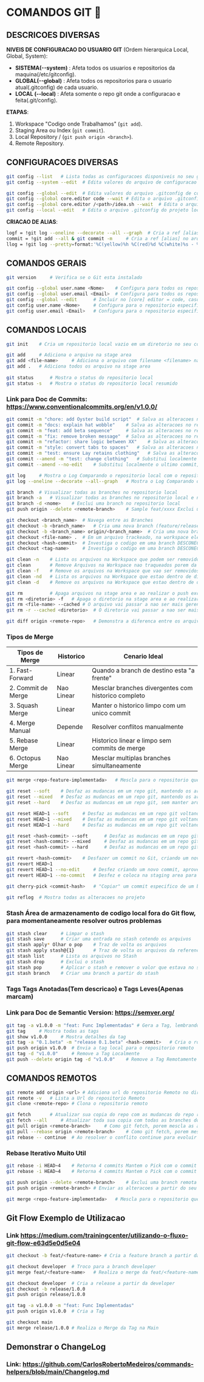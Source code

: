 # COMANDOS GIT 📣


## DESCRICOES DIVERSAS
	
**NIVEIS DE CONFIGURACAO DO USUARIO GIT** (Ordem hierarquica Local, Global, System):
- **SISTEMA(--system)** : Afeta todos os usuarios e repositorios da maquina(/etc/gitconfig).
- **GLOBAL(--global)** : Afeta todos os repositorios para o usuario atual(.gitconfig) de cada usuario.
- **LOCAL (--local)** :	Afeta somente o repo git onde a configuracao e feita(.git/config).
	
	
**ETAPAS**:
1. Workspace "Codigo onde Trabalhamos" (`git add`). 
2. Staging Area ou Index (`git commit`).
3. Local Repository / (`git push origin <branch>`). 
4. Remote Repository.
	
## CONFIGURACOES DIVERSAS
```bash
git config --list   # Lista todas as configuracoes disponiveis no seu git, mostrando as cofigs(Local, Global e System)
git config --system --edit  # Edita valores do arquivo de configuracao do sistema

git config --global --edit  # Edita valores do arquivo .gitconfig de configuracao do usuario
git config --global core.editor code --wait # Edita o arquivo .gitconfig do usuario usando o editor vscode = code --wait
git config --global core.editor /<path>/idea.sh --wait  # Edita o arquivo .gitconfig do usuario usando o editor Intelij = /opt/intellij-idea/bin/idea.sh --wait
git config --local --edit   # Edita o arquivo .gitconfig do projeto local, normalmente pouco usado
```

**CRIACAO DE ALIAS**:
```bash
logf = !git log --oneline --decorate --all --graph  # Cria a ref [alias] no arquivo .gitconfig onde ao chamar logf ele emula todo o comando
commit = !git add --all & git commit -m	    # Cria a ref [alias] no arquivo .gitconfig onde ao chamar commit ele emula todo o comando
llog = !git log --pretty=format:'%C(yellow)%h %C(red)%d %C(white)%s - %C(cyan)%cn, %C(green)%cr'    # Monta uma visualizacao mais elegante no arquivo .gitconfig
```

## COMANDOS GERAIS
```bash
git version     # Verifica se o Git esta instalado

git config --global user.name <Nome>    # Configura para todos os repositorios criados localmente os dados do nome do usuario
git config --global user.email <Email>  # Configura para todos os repositorios criados localmente os dados do email do usuario
git config --global --edit      # Incluir no [core] editor = code, caso contrario a interface do vscode nao interage com o git 
git config user.name <Nome>     # Configura para o repositorio especifico localmente os dados do nome do usuario
git config user.email <Email>   # Configura para o repositorio especifico localmente os dados do email do usuario
```

## COMANDOS LOCAIS
```bash
git init    # Cria um repositorio local vazio em um diretorio no seu computador

git add     # Adiciona o arquivo na stage area
git add <file-name>     # Adiciona o arquivo com filename <filename> na stage area
git add .   # Adiciona todos os arquivo na stage area
										
git status      # Mostra o status do repositorio local
git status -s   # Mostra o status do repositorio local resumido
```

### Link para Doc de Commits: https://www.conventionalcommits.org/en/v1.0.0/
  
```bash
git commit -m "chore: add Oyster build script"  # Salva as alteracoes no repositorio local
git commit -m "docs: explain hat wobble"    # Salva as alteracoes no repositorio local
git commit -m "feat: add beta sequence"     # Salva as alteracoes no repositorio local
git commit -m "fix: remove broken message"  # Salva as alteracoes no repositorio local
git commit -m "refactor: share logic between XX"    # Salva as alteracoes no repositorio local
git commit -m "style: convert tabs to spaces"   # Salva as alteracoes no repositorio local
git commit -m "test: ensure Lay retains clothing"   # Salva as alteracoes no repositorio local
git commit --amend -m "test: change clothing"   # Substitui localmente o ultimo commit, permitindo a edicao da mensagem em caso de erro na escrita da mensagem
git commit --amend --no-edit    # Substitui localmente o ultimo commit, sem permitir a edicao da ultima mensagem

git log     # Mostra o Log Comparando o repositorio local com o repositorio remoto
git log --oneline --decorate --all--graph   # Mostra o Log Comparando o repositorio local com o repositorio remoto em visao de arvore

git branch  # Visualizar todas as branches no repositorio local
git branch -a   # Visualizar todas as branches no repositorio local e no repositorio remoto
git branch -d <nome>    # Exclui uma branch no repositorio local
git push origin --delete <remote-branch>    # Sample feat/xxxx Exclui uma branch no repositorio remoto

git checkout <branch_name>  # Navega entre as Branches
git checkout -b <branch_name>   # Cria uma nova branch (feature/release/fix) a partir da Branch que esta
git checkout -b <branch_name> origin/<branch_name>  # Cria uma nova branch (<branch_name>) a partir da branch no repo remoto
git checkout <file-name> .  # Em um arquivo trackeado, na workspace ele desfaz a mudanca
git checkout <hash-commit>  # Investiga o codigo em uma branch DESCONECTADA para atualizar tem que criar uma nova branch a partir desta
git checkout <tag-name>     # Investiga o codigo em uma branch DESCONECTADA para atualizar a Tag tem que criar uma nova branch a partir desta

git clean -n    # Lista os arquivos na Workspace que podem ser removidos
git clean       # Remove Arquivos na Workspace nao traqueados porem da erro devido a seguranca do git
git clean -f    # Remove os arquivos na Workspace que vao ser removidos
git clean -nd   # Lista os arquivos na Workspace que estao dentro de diretorios para remocao
git clean -d    # Remove os arquivos na Workspace que estao dentro de diretorios recursivamente

git rm          # Apaga arquivos na stage area e ao realizar o push exclui no repo remoto, criando uma nova linha no flow
git rm <diretorio> -f   # Apaga o diretorio na stage area e ao realizar o push exclui no repo remoto, criando uma nova linha no flow
git rm <file-name> --cached # O arquivo vai passar a nao ser mais gerenciado pelo git (o <file> foi incluido no .gitIgnore)
git rm -r --cached <diretorio>  # O diretorio vai passar a nao ser mais gerenciado pelo git (o <diretorio> foi incluido no .gitIgnore) apagando do repositorio remoto

git diff origin <remote-repo>   # Demonstra a diferenca entre os arquivos do repositorio local e o repositorio remoto
```	

### Tipos de Merge


| Tipos de Merge            | Historico     | Cenario Ideal  							  			|
|---------------------------|---------------|-------------------------------------------------------|
|1. Fast-Forward			| Linear		| Quando a branch de destino esta "a frente" 			|
|2. Commit de Merge			| Nao Linear	| Mesclar branches divergentes com historico completo 	|
|3. Squash Merge			| Linear		| Manter o historico limpo com um unico commit 			|
|4. Merge Manual			| Depende		| Resolver conflitos manualmente 						|
|5. Rebase Merge			| Linear		| Historico linear e limpo sem commits de merge			|
|6. Octopus Merge			| Nao Linear	| Mesclar multiplas branches simultaneamente			|

```bash
git merge <repo-feature-implementada>   # Mescla para o repositorio que se encontra os codigos do repositorio da feature implementada

git reset --soft    # Desfaz as mudancas em um repo git, mantendo os arquivos na stage area ou index
git reset --mixed   # Desfaz as mudancas em um repo git, mantendo os arquivos na workspace "Esse e o default"
git reset --hard    # Desfaz as mudancas em um repo git, sem manter arquivos na workspace nem na stage area ou index

git reset HEAD~1 --soft     # Desfaz as mudancas em um repo git voltando um HASH do git log, mantendo os arquivos na stage area ou index  
git reset HEAD~1 --mixed    # Desfaz as mudancas em um repo git voltando um HASH do git log, mantendo os arquivos na workspace "Esse e o default"
git reset HEAD~1 --hard     # Desfaz as mudancas em um repo git voltando um HASH do git log, sem manter arquivos na workspace nem na stage area ou index

git reset <hash-commit> --soft      # Desfaz as mudancas em um repo git voltando para o HASH-COMMIT do git log, mantendo os arquivos na stage area ou index  
git reset <hash-commit> --mixed     # Desfaz as mudancas em um repo git voltando para o HASH-COMMIT do git log, mantendo os arquivos na workspace "Esse e o default"
git reset <hash-commit> --hard      # Desfaz as mudancas em um repo git voltando para o HASH-COMMIT do git log, sem manter arquivos na workspace nem na stage area ou index

git revert <hash-commit>    # Desfazer um commit no Git, criando um novo commit, mantendo o historico, OBS Os arquivos com conflito ficam com UU no seu status
git revert HEAD~1
git revert HEAD~1 --no-edit		# Desfez criando um novo commit, aproveitando a mensagem anterior com revert no inicio 
git revert HEAD~1 --no-commit	# Desfez e coloca na staging area para eu digitar a mensagem do novo commit, fazendo com que eu mantenha o padrao de nomes

git cherry-pick <commit-hash>	# "Copiar" um commit especifico de um branch e aplica ele em outro, sem precisar fazer um merge completo
	
git reflog  # Mostra todas as alteracoes no projeto
```

### Stash **Área de armazenamento de codigo local fora do Git flow, para momentaneamente resolver outros problemas**
```bash
git stash clear     # Limpar o stash 
git stash save      # Criar uma entrada no stash cotendo os arquivos
git stash apply* Olhar o pop    # Traz de volta os arquivos
git stash apply stash@{1}       # Traz de volta os arquivos da referencia daquele stash
git stash list      # Lista os arquivos no Stash 
git stash drop      # Exclui o stash
git stash pop       # Aplicar o stash e remover o valor que estava no stash(esconderijo)
git stash branch    # Criar uma branch a partir do stash
```

### Tags **Tags Anotadas(Tem descricao) e Tags Leves(Apenas marcam)**
### Link para Doc de Semantic Version: https://semver.org/
```bash
git tag -a v1.0.0 -m "feat: Func Implementadas" # Gera a Tag, lembrando que o rotuno tem que ser a partir de uma branch
git tag     # Mostra todas as tags
git show v1.0.0     # Mostra detalhes da tag
git tag -a "0.1.beta" -m "release 0.1.beta" <hash-commit>	# Cria o rotulo para a versao 0.1 realizada no commit <hash-commit>
git push origin v1.0.0  # Envia a tag local para o repositorio remoto
git tag -d "v1.0.0"     # Remove a Tag Localmente
git push --delete origin tag -d "v1.0.0"    # Remove a Tag Remotamente
```
	
## COMANDOS REMOTOS
```bash
git remote add origin <url>	# Adiciona url do repositorio Remoto no diretorio local
git remote -v   # Lista a Url do repositorio Remoto
git clone <remote-repo> # Clona o repositorio remoto

git fetch       # Atualizar sua copia do repo com as mudancas do repo remoto, sem mesclar as alteracoes com sua branch local
git fetch --all     # Atualizar toda sua copia com todas as branches do repo com as mudancas do repo remoto, sem mesclar as alteracoes com sua branch local
git pull origin <remote-branch>     # Como git fetch, porem mescla as alteracoes com sua branch local
git pull --rebase origin <remote-branch>    # Como git fetch, porem mescla as alteracoes do repo remoto primeiro depois as minhas em caso de conflito
git rebase -- continue  # Ao resolver o conflito continue para evoluir na solucao
```
###	Rebase Iterativo **Muito Util**
```bash
git rebase -i HEAD~4    # Retorna 4 commits Mantem o Pick com o commit que vai prevalecer e os outros 3 com squash, na proxima tela eu edito a mensagem
git rebase -i HEAD~4    # Retorna 4 commits Mantem o Pick com o commit que vai prevalecer e os outros 3 com fixedUp, nao edita a mensagem 	

git push origin --delete <remote-branch>    # Exclui uma branch remota no repositorio
git push origin <remote-branch> # Enviar as alteracoes a partir do seu repositorio local para o repositorio remoto

git merge <repo-feature-implementada>   # Mescla para o repositorio que se encontra os codigos do repositorio da feature implementada
```

## Git Flow Exemplo de Utilizacao
### Link https://medium.com/trainingcenter/utilizando-o-fluxo-git-flow-e63d5e0d5e04
```bash    	
git checkout -b feat/<feature-name> # Cria a feature branch a partir da developer

git checkout developer  # Troco para a branch developer
git merge feat/<feature-name>   # Realiza o merge da feat/<feature-name> na developer (Olhar depois casos de PR)

git checkout developer  # Cria a release a partir da developer  
git checkout -b release/1.0.0
git push origin release/1.0.0

git tag -a v1.0.0 -m "feat: Func Implementadas"
git push origin v1.0.0  # Cria a Tag

git checkout main
git merge release/1.0.0 # Realiza o Merge da Tag na Main
```

## Demonstrar o ChangeLog

### Link: https://github.com/CarlosRobertoMedeiros/commands-helpers/blob/main/Changelog.md

